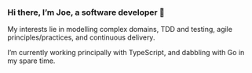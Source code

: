 ### Hi there, I’m Joe, a software developer 👋

My interests lie in modelling complex domains, TDD and testing, agile principles/practices, and continuous delivery.

I’m currently working principally with TypeScript, and dabbling with Go in my spare time.
